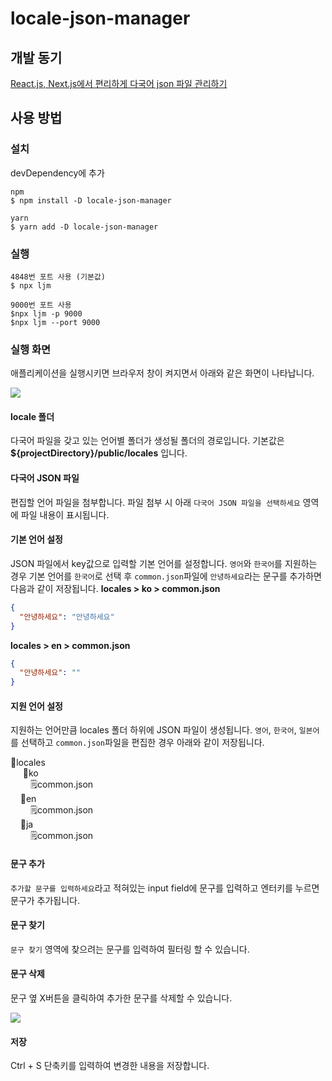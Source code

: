 # locale-json-manager
## 개발 동기
[React.js, Next.js에서 편리하게 다국어 json 파일 관리하기](https://velog.io/@hyeonq/React.js-Next.js%EC%97%90%EC%84%9C-%ED%8E%B8%EB%A6%AC%ED%95%98%EA%B2%8C-%EB%8B%A4%EA%B5%AD%EC%96%B4-json-%ED%8C%8C%EC%9D%BC-%EA%B4%80%EB%A6%AC%ED%95%98%EA%B8%B0)

## 사용 방법
### 설치
devDependency에 추가
```
npm
$ npm install -D locale-json-manager

yarn
$ yarn add -D locale-json-manager
```

### 실행
```
4848번 포트 사용 (기본값)
$ npx ljm

9000번 포트 사용
$npx ljm -p 9000
$npx ljm --port 9000
```

### 실행 화면
애플리케이션을 실행시키면 브라우저 창이 켜지면서 아래와 같은 화면이 나타납니다.

![](https://velog.velcdn.com/images/hyeonq/post/e3bac1cb-0cb3-43a1-ba76-94d8b4d85a0c/image.png)

#### locale 폴더
다국어 파일을 갖고 있는 언어별 폴더가 생성될 폴더의 경로입니다.
기본값은 **${projectDirectory}/public/locales** 입니다.

#### 다국어 JSON 파일
편집할 언어 파일을 첨부합니다.
파일 첨부 시 아래 `다국어 JSON 파일을 선택하세요` 영역에 파일 내용이 표시됩니다.

#### 기본 언어 설정
JSON 파일에서 key값으로 입력할 기본 언어를 설정합니다.
`영어`와 `한국어`를 지원하는 경우 기본 언어를 `한국어`로 선택 후 `common.json`파일에 `안녕하세요`라는 문구를 추가하면 다음과 같이 저장됩니다.
**locales > ko > common.json**
```json
{
  "안녕하세요": "안녕하세요"
}
```
**locales > en > common.json**
```json
{
  "안녕하세요": ""
}
```

#### 지원 언어 설정
지원하는 언어만큼 locales 폴더 하위에 JSON 파일이 생성됩니다.
`영어`, `한국어`, `일본어`를 선택하고 `common.json`파일을 편집한 경우 아래와 같이 저장됩니다.

📂locales  
&nbsp;&nbsp;&nbsp;&nbsp;&nbsp;📂ko  
&nbsp;&nbsp;&nbsp;&nbsp;&nbsp;&nbsp;&nbsp;&nbsp;🗒️common.json  
&nbsp;&nbsp;&nbsp;&nbsp;📂en  
&nbsp;&nbsp;&nbsp;&nbsp;&nbsp;&nbsp;&nbsp;&nbsp;🗒️common.json  
&nbsp;&nbsp;&nbsp;&nbsp;📂ja  
&nbsp;&nbsp;&nbsp;&nbsp;&nbsp;&nbsp;&nbsp;&nbsp;🗒️common.json  

#### 문구 추가
`추가할 문구를 입력하세요`라고 적혀있는 input field에 문구를 입력하고 엔터키를 누르면 문구가 추가됩니다.

#### 문구 찾기
`문구 찾기` 영역에 찾으려는 문구를 입력하여 필터링 할 수 있습니다.

#### 문구 삭제
문구 옆 X버튼을 클릭하여 추가한 문구를 삭제할 수 있습니다.

![](https://velog.velcdn.com/images/hyeonq/post/7e4a4832-55db-4fcd-a0cf-c23d8a849fe7/image.png)

#### 저장
Ctrl + S 단축키를 입력하여 변경한 내용을 저장합니다.
